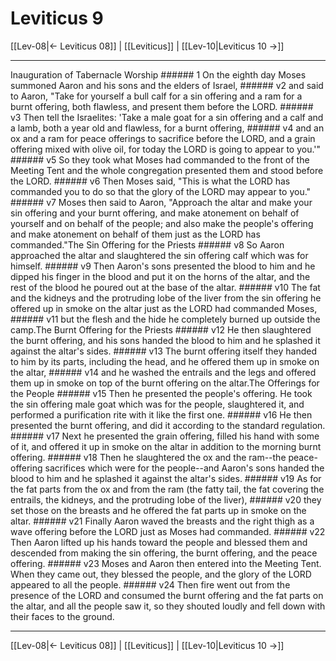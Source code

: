 # Leviticus 9

[[Lev-08|← Leviticus 08]] | [[Leviticus]] | [[Lev-10|Leviticus 10 →]]
***

Inauguration of Tabernacle Worship ###### 1 On the eighth day Moses summoned Aaron and his sons and the elders of Israel, ###### v2 and said to Aaron, "Take for yourself a bull calf for a sin offering and a ram for a burnt offering, both flawless, and present them before the LORD. ###### v3 Then tell the Israelites: 'Take a male goat for a sin offering and a calf and a lamb, both a year old and flawless, for a burnt offering, ###### v4 and an ox and a ram for peace offerings to sacrifice before the LORD, and a grain offering mixed with olive oil, for today the LORD is going to appear to you.'" ###### v5 So they took what Moses had commanded to the front of the Meeting Tent and the whole congregation presented them and stood before the LORD. ###### v6 Then Moses said, "This is what the LORD has commanded you to do so that the glory of the LORD may appear to you." ###### v7 Moses then said to Aaron, "Approach the altar and make your sin offering and your burnt offering, and make atonement on behalf of yourself and on behalf of the people; and also make the people's offering and make atonement on behalf of them just as the LORD has commanded."The Sin Offering for the Priests ###### v8 So Aaron approached the altar and slaughtered the sin offering calf which was for himself. ###### v9 Then Aaron's sons presented the blood to him and he dipped his finger in the blood and put it on the horns of the altar, and the rest of the blood he poured out at the base of the altar. ###### v10 The fat and the kidneys and the protruding lobe of the liver from the sin offering he offered up in smoke on the altar just as the LORD had commanded Moses, ###### v11 but the flesh and the hide he completely burned up outside the camp.The Burnt Offering for the Priests ###### v12 He then slaughtered the burnt offering, and his sons handed the blood to him and he splashed it against the altar's sides. ###### v13 The burnt offering itself they handed to him by its parts, including the head, and he offered them up in smoke on the altar, ###### v14 and he washed the entrails and the legs and offered them up in smoke on top of the burnt offering on the altar.The Offerings for the People ###### v15 Then he presented the people's offering. He took the sin offering male goat which was for the people, slaughtered it, and performed a purification rite with it like the first one. ###### v16 He then presented the burnt offering, and did it according to the standard regulation. ###### v17 Next he presented the grain offering, filled his hand with some of it, and offered it up in smoke on the altar in addition to the morning burnt offering. ###### v18 Then he slaughtered the ox and the ram--the peace-offering sacrifices which were for the people--and Aaron's sons handed the blood to him and he splashed it against the altar's sides. ###### v19 As for the fat parts from the ox and from the ram (the fatty tail, the fat covering the entrails, the kidneys, and the protruding lobe of the liver), ###### v20 they set those on the breasts and he offered the fat parts up in smoke on the altar. ###### v21 Finally Aaron waved the breasts and the right thigh as a wave offering before the LORD just as Moses had commanded. ###### v22 Then Aaron lifted up his hands toward the people and blessed them and descended from making the sin offering, the burnt offering, and the peace offering. ###### v23 Moses and Aaron then entered into the Meeting Tent. When they came out, they blessed the people, and the glory of the LORD appeared to all the people. ###### v24 Then fire went out from the presence of the LORD and consumed the burnt offering and the fat parts on the altar, and all the people saw it, so they shouted loudly and fell down with their faces to the ground.

***
[[Lev-08|← Leviticus 08]] | [[Leviticus]] | [[Lev-10|Leviticus 10 →]]
